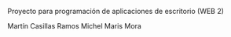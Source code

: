Proyecto para programación de aplicaciones de escritorio (WEB 2)

Martín Casillas Ramos
Michel Maris Mora 